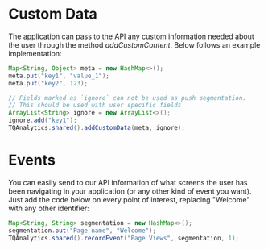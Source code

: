 # Custom Data

The application can pass to the API any custom information needed about the user through the method *addCustomContent*. Below follows an example implementation:

```java
Map<String, Object> meta = new HashMap<>();
meta.put("key1", "value_1");
meta.put("key2", 123);

// Fields marked as `ignore` can not be used as push segmentation.
// This should be used with user specific fields
ArrayList<String> ignore = new ArrayList<>();
ignore.add("key1");
TQAnalytics.shared().addCustomData(meta, ignore);
```

# Events

You can easily send to our API information of what screens the user has been navigating in your application (or any other kind of event you want). Just add the code below on every point of interest, replacing "Welcome" with any other identifier:

```java
Map<String, String> segmentation = new HashMap<>();
segmentation.put("Page name", "Welcome");
TQAnalytics.shared().recordEvent("Page Views", segmentation, 1);
```